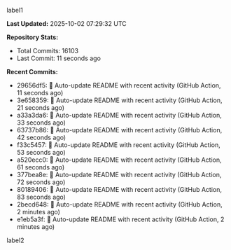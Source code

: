 
label1 
<!-- ACTIVITY_START -->
**Last Updated:** 2025-10-02 07:29:32 UTC

**Repository Stats:**
- Total Commits: 16103
- Last Commit: 11 seconds ago

**Recent Commits:**
- 29656df5: 🤖 Auto-update README with recent activity (GitHub Action, 11 seconds ago)
- 3e658359: 🤖 Auto-update README with recent activity (GitHub Action, 21 seconds ago)
- a33a3da6: 🤖 Auto-update README with recent activity (GitHub Action, 33 seconds ago)
- 63737b86: 🤖 Auto-update README with recent activity (GitHub Action, 42 seconds ago)
- f33c5457: 🤖 Auto-update README with recent activity (GitHub Action, 53 seconds ago)
- a520ecc0: 🤖 Auto-update README with recent activity (GitHub Action, 61 seconds ago)
- 377bea8e: 🤖 Auto-update README with recent activity (GitHub Action, 72 seconds ago)
- 80189406: 🤖 Auto-update README with recent activity (GitHub Action, 83 seconds ago)
- 2becd648: 🤖 Auto-update README with recent activity (GitHub Action, 2 minutes ago)
- e1eb5a3f: 🤖 Auto-update README with recent activity (GitHub Action, 2 minutes ago)
<!-- ACTIVITY_END -->

label2
